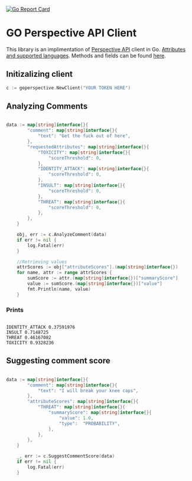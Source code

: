 [![Go Report Card](https://goreportcard.com/badge/github.com/exsocial/goperspective)](https://goreportcard.com/report/github.com/exsocial/goperspective)
# GO Perspective API Client
This library is an implimentation of [Perspective API](https://developers.perspectiveapi.com/s/) client in Go.
[Attributes and supported languages](https://developers.perspectiveapi.com/s/about-the-api-attributes-and-languages).
Methods and fields can be found [here](https://developers.perspectiveapi.com/s/about-the-api-methods).

## Initizalizing client
```go
c := goperspective.NewClient("YOUR TOKEN HERE")

```

## Analyzing Comments

```go

data := map[string]interface{}{
		"comment": map[string]interface{}{
			"text": "Get the fuck out of here",
		},
		"requestedAttributes": map[string]interface{}{
			"TOXICITY": map[string]interface{}{
				"scoreThreshold": 0,
			},
			"IDENTITY_ATTACK": map[string]interface{}{
				"scoreThreshold": 0,
			},
			"INSULT": map[string]interface{}{
				"scoreThreshold": 0,
			},
			"THREAT": map[string]interface{}{
				"scoreThreshold": 0,
			},
		},
	}

	obj, err := c.AnalyzeComment(data)
	if err != nil {
		log.Fatal(err)
	}

	//Retrieving values
	attrScores := obj["attributeScores"].(map[string]interface{})
	for name, attr := range attrScores {
		sumScore := attr.(map[string]interface{})["summaryScore"]
		value := sumScore.(map[string]interface{})["value"]
		fmt.Println(name, value)
	}

```
### Prints
```

IDENTITY_ATTACK 0.37591976
INSULT 0.7148725
THREAT 0.46167082
TOXICITY 0.9328236

```
## Suggesting comment score
```go

data := map[string]interface{}{
		"comment": map[string]interface{}{
			"text": "I will break your knee caps",
		},
		"attributeScores": map[string]interface{}{
			"THREAT": map[string]interface{}{
				"summaryScore": map[string]interface{}{
					"value": 1.0,
					"type":  "PROBABILITY",
				},
			},
		},
	}

	_, err := c.SuggestCommentScore(data)
	if err != nil {
		log.Fatal(err)
	}

```
